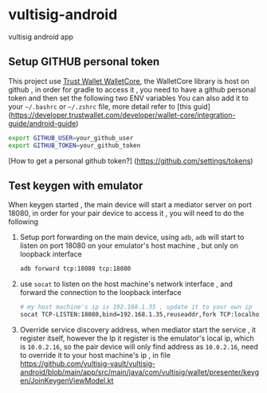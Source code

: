 # vultisig-android

vultisig android app

## Setup GITHUB personal token
This project use [Trust Wallet WalletCore](https://github.com/trustwallet/wallet-core), the WalletCore library is host on github , in order for gradle to access it , you need to have a github personal token and then set the following two ENV variables
You can also add it to your `~/.bashrc` or `~/.zshrc` file, more detail refer to [this guid] (https://developer.trustwallet.com/developer/wallet-core/integration-guide/android-guide)
```bash
export GITHUB_USER=your_github_user
export GITHUB_TOKEN=your_github_token 
```

[How to get a personal github token?] (https://github.com/settings/tokens)


## Test keygen with emulator

When keygen started , the main device will start a mediator server on port 18080, in order for your
pair device to access it , you will need to do the following

1. Setup port forwarding on the main device, using `adb`, `adb` will start to listen on port 18080
   on your emulator's host machine , but only on loopback interface

   ```bash
   adb forward tcp:18080 tcp:18080
   ```

2. use `socat` to listen on the host machine's network interface , and forward the connection to the
   loopback interface

   ```bash
   # my host machine's ip is 192.168.1.35 , update it to your own ip
   socat TCP-LISTEN:18080,bind=192.168.1.35,reuseaddr,fork TCP:localhost:18080
   ```

3. Override service discovery address, when mediator start the service , it register itself, however
   the Ip it register is the emulator's local ip, which is `10.0.2.16`, so the pair device will only
   find address as `10.0.2.16`, need to override it to your host machine's ip , in file https://github.com/vultisig-vault/vultisig-android/blob/main/app/src/main/java/com/vultisig/wallet/presenter/keygen/JoinKeygenViewModel.kt
  
